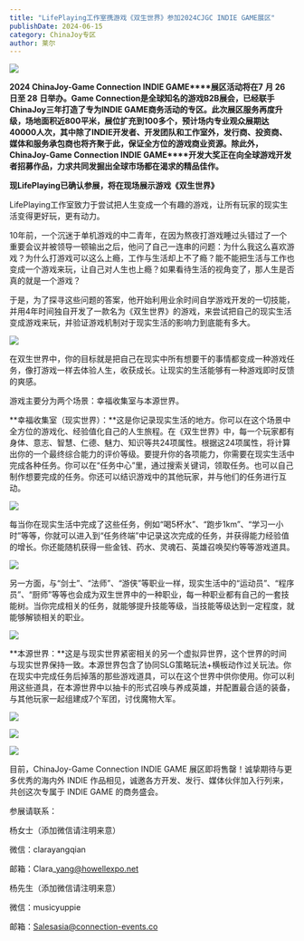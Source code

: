 ```yaml
---
title: "LifePlaying工作室携游戏《双生世界》参加2024CJGC INDIE GAME展区"
publishDate: 2024-06-15
category: ChinaJoy专区
author: 莱尔
---
```


![](https://ec-net-1251389766.cos.ap-shanghai.myqcloud.com/wp-content/uploads/2024/06/20240615112316728-1024x435.jpg)

**2024 ChinaJoy-Game Connection INDIE GAME****展区活动将在7** **月 26** **日至 28** **日举办。Game Connection****是全球知名的游戏B2B****展会，已经联手ChinaJoy****三年打造了专为INDIE GAME****商务活动的专区。此次展区服务再度升级，场地面积近800****平米，展位扩充到100****多个，预计场内专业观众展期达40000****人次，其中除了INDIE****开发者、开发团队和工作室外，发行商、投资商、媒体和服务承包商也将齐聚于此，保证全方位的游戏商业资源。除此外，ChinaJoy-Game Connection INDIE GAME****开发大奖正在向全球游戏开发者招募作品，力求共同发掘出全球市场都在渴求的精品佳作。**

**现****LifePlaying****已确认参展，将在现场展示游戏《双生世界》**

LifePlaying工作室致力于尝试把人生变成一个有趣的游戏，让所有玩家的现实生活变得更好玩，更有动力。

10年前，一个沉迷于单机游戏的中二青年，在因为熬夜打游戏睡过头错过了一个重要会议并被领导一顿输出之后，他问了自己一连串的问题：为什么我这么喜欢游戏？为什么打游戏可以这么上瘾，工作与生活却上不了瘾？能不能把生活与工作也变成一个游戏来玩，让自己对人生也上瘾？如果看待生活的视角变了，那人生是否真的就是一个游戏？

于是，为了探寻这些问题的答案，他开始利用业余时间自学游戏开发的一切技能，并用4年时间独自开发了一款名为《双生世界》的游戏，来尝试把自己的现实生活变成游戏来玩，并验证游戏机制对于现实生活的影响力到底能有多大。

![](https://ec-net-1251389766.cos.ap-shanghai.myqcloud.com/wp-content/uploads/2024/06/20240615112359470-1024x576.jpg)

在双生世界中，你的目标就是把自己在现实中所有想要干的事情都变成一种游戏任务，像打游戏一样去体验人生，收获成长。让现实的生活能够有一种游戏即时反馈的爽感。

游戏主要分为两个场景：幸福收集室与本源世界。

**幸福收集室（现实世界）：**这是你记录现实生活的地方。你可以在这个场景中全方位的游戏化、经验值化自己的人生旅程。在《双生世界》中，每一个玩家都有身体、意志、智慧、仁德、魅力、知识等共24项属性。根据这24项属性，将计算出你的一个最终综合能力的评价等级。要提升你的各项能力，你需要在现实生活中完成各种任务。你可以在“任务中心”里，通过搜索关键词，领取任务。也可以自己制作想要完成的任务。你还可以结识游戏中的其他玩家，并与他们的任务进行互动。

![](https://ec-net-1251389766.cos.ap-shanghai.myqcloud.com/wp-content/uploads/2024/06/20240615112335278-1024x576.jpg)

每当你在现实生活中完成了这些任务，例如“喝5杯水”、“跑步1km”、“学习一小时”等等，你就可以进入到“任务终端”中记录这次完成的任务，并获得能力经验值的增长。你还能随机获得一些金钱、药水、灵魂石、英雄召唤契约等等游戏道具。

![](https://ec-net-1251389766.cos.ap-shanghai.myqcloud.com/wp-content/uploads/2024/06/20240615112401116-1024x576.jpg)

另一方面，与“剑士”、“法师”、“游侠”等职业一样，现实生活中的“运动员”、“程序员”、“厨师”等等也会成为双生世界中的一种职业，每一种职业都有自己的一套技能树。当你完成相关的任务，就能够提升技能等级，当技能等级达到一定程度，就能够解锁相关的职业。

![](https://ec-net-1251389766.cos.ap-shanghai.myqcloud.com/wp-content/uploads/2024/06/20240615112404900-1024x576.jpg)

**本源世界：**这是与现实世界紧密相关的另一个虚拟异世界，这个世界的时间与现实世界保持一致。本源世界包含了协同SLG策略玩法+横板动作过关玩法。你在现实中完成任务后掉落的那些游戏道具，可以在这个世界中供你使用。你可以利用这些道具，在本源世界中以抽卡的形式召唤与养成英雄，并配置最合适的装备，与其他玩家一起组建成7个军团，讨伐魔物大军。

![](https://ec-net-1251389766.cos.ap-shanghai.myqcloud.com/wp-content/uploads/2024/06/20240615112348222-1024x576.jpg)

![](https://ec-net-1251389766.cos.ap-shanghai.myqcloud.com/wp-content/uploads/2024/06/20240615112403202-1024x576.jpg)

![](https://ec-net-1251389766.cos.ap-shanghai.myqcloud.com/wp-content/uploads/2024/06/20240615112354987-1024x576.jpg)

目前，ChinaJoy-Game Connection INDIE GAME 展区即将售罄！诚挚期待与更多优秀的海内外 INDIE 作品相见，诚邀各方开发、发行、媒体伙伴加入行列来，共创这次专属于 INDIE GAME 的商务盛会。

参展请联系：

杨女士（添加微信请注明来意）

微信：clarayangqian

邮箱：Clara\_yang@howellexpo.net

杨先生（添加微信请注明来意）

微信：musicyuppie

邮箱：Salesasia@connection-events.co
